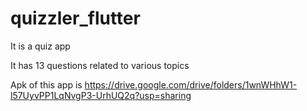 # quizzler_flutter
It is a quiz app

It has 13 questions related to various topics

Apk of this app is  https://drive.google.com/drive/folders/1wnWHhW1-l57UyvPP1LqNvgP3-UrhUQ2q?usp=sharing
